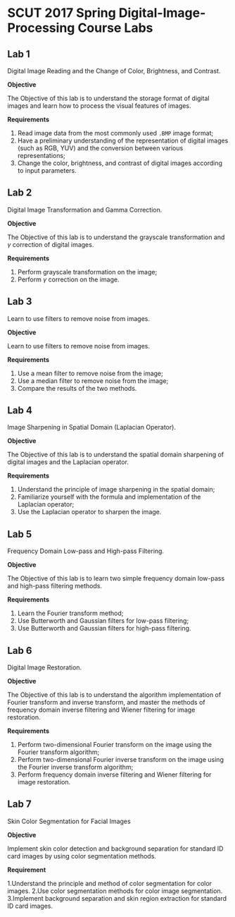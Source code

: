 # SCUT 2017 Spring Digital-Image-Processing Course Labs

## Lab 1

Digital Image Reading and the Change of Color, Brightness, and Contrast.

**Objective**

The Objective of this lab is to understand the storage format of digital images and learn how to process the visual features of images.

**Requirements**

1. Read image data from the most commonly used `.BMP` image format;
2. Have a preliminary understanding of the representation of digital images (such as RGB, YUV) and the conversion between various representations;
3. Change the color, brightness, and contrast of digital images according to input parameters.

## Lab 2

Digital Image Transformation and Gamma Correction.

**Objective**

The Objective of this lab is to understand the grayscale transformation and $\gamma$ correction of digital images.

**Requirements**

1. Perform grayscale transformation on the image;
2. Perform $\gamma$ correction on the image.

## Lab 3

Learn to use filters to remove noise from images.

**Objective**

Learn to use filters to remove noise from images.

**Requirements**

1. Use a mean filter to remove noise from the image;
2. Use a median filter to remove noise from the image;
3. Compare the results of the two methods.

## Lab 4

Image Sharpening in Spatial Domain (Laplacian Operator).

**Objective**

The Objective of this lab is to understand the spatial domain sharpening of digital images and the Laplacian operator.

**Requirements**

1. Understand the principle of image sharpening in the spatial domain;
2. Familiarize yourself with the formula and implementation of the Laplacian operator;
3. Use the Laplacian operator to sharpen the image.

## Lab 5

Frequency Domain Low-pass and High-pass Filtering.

**Objective**

The Objective of this lab is to learn two simple frequency domain low-pass and high-pass filtering methods.

**Requirements**

1. Learn the Fourier transform method;
2. Use Butterworth and Gaussian filters for low-pass filtering;
3. Use Butterworth and Gaussian filters for high-pass filtering.

## Lab 6

Digital Image Restoration.

**Objective**

The Objective of this lab is to understand the algorithm implementation of Fourier transform and inverse transform, and master the methods of frequency domain inverse filtering and Wiener filtering for image restoration.

**Requirements**

1. Perform two-dimensional Fourier transform on the image using the Fourier transform algorithm;
2. Perform two-dimensional Fourier inverse transform on the image using the Fourier inverse transform algorithm;
3. Perform frequency domain inverse filtering and Wiener filtering for image restoration.

## Lab 7

Skin Color Segmentation for Facial Images

**Objective**

Implement skin color detection and background separation for standard ID card images by using color segmentation methods.

**Requirement**

1.Understand the principle and method of color segmentation for color images.
2.Use color segmentation methods for color image segmentation.
3.Implement background separation and skin region extraction for standard ID card images.
